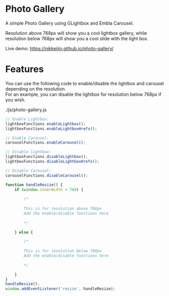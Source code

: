 # Photo Gallery

A simple Photo Gallery using GLightbox and Embla Carousel.    
    
Resolution above 768px will show you a cool lightbox gallery, while resolution below 768px will show you a cool slide with the light box.

Live demo: https://nikkeijin.github.io/photo-gallery/

# Features

You can use the following code to enable/disable the lightbox and carousel depending on the resolution.   
For an example, you can disable the lightbox for resolution below 768px if you wish.
    
./js/photo-gallery.js
```JavaScript
// Enable Lightbox:
lightboxFunctions.enableLightbox();
lightboxFunctions.enableLightboxHrefs();

// Enable Carousel:
carouselFunctions.enableCarousel();

// Disable lightbox:
lightboxFunctions.disableLightbox();
lightboxFunctions.disableLightboxHrefs();

// Disable Carousel:
carouselFunctions.disableCarousel();
```

```JavaScript
function handleResize() {
    if (window.innerWidth > 768) {
        
        /* 
        
        This is for resolution above 768px
        Add the enable/disable functions here 
        
        */

    } else {

        /* 
        
        This is for resolution below 768px
        Add the enable/disable functions here 
        
        */

    }
}
handleResize();
window.addEventListener('resize', handleResize);
```
